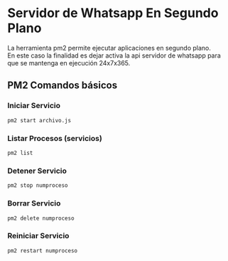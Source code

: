 # Servidor de Whatsapp En Segundo Plano
La herramienta pm2 permite ejecutar aplicaciones en segundo plano.   
En este caso la finalidad es dejar activa la api servidor de whatsapp para que se mantenga en ejecución 24x7x365.   

## PM2 Comandos básicos

### Iniciar Servicio
````
pm2 start archivo.js
````

### Listar Procesos (servicios)
````
pm2 list
````

### Detener Servicio
````
pm2 stop numproceso
````

### Borrar Servicio
````
pm2 delete numproceso
````

### Reiniciar Servicio
````
pm2 restart numproceso
````

